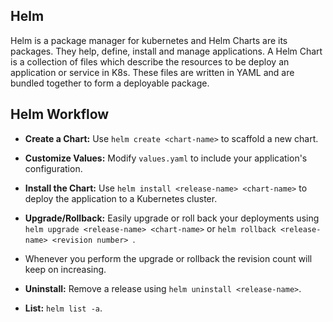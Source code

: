 ## Helm

Helm is a package manager for kubernetes and Helm Charts are its packages. They help, define, install and manage applications. A Helm Chart is a collection of files which describe the resources to be deploy an application or service in K8s. These files are written in YAML and are bundled together to form a deployable package.

## Helm Workflow

- **Create a Chart:** Use `helm create <chart-name>` to scaffold a new chart.<br>
- **Customize Values:** Modify `values.yaml` to include your application's configuration.<br>
- **Install the Chart:** Use `helm install <release-name> <chart-name>` to deploy the application to a Kubernetes cluster.<br>
- **Upgrade/Rollback:** Easily upgrade or roll back your deployments using `helm upgrade <release-name> <chart-name>` or `helm rollback <release-name> <revision number> `.<br>
- Whenever you perform the upgrade or rollback the revision count will keep on increasing.<br>

- **Uninstall:** Remove a release using `helm uninstall <release-name>`.<br>
- **List:** `helm list -a`.
